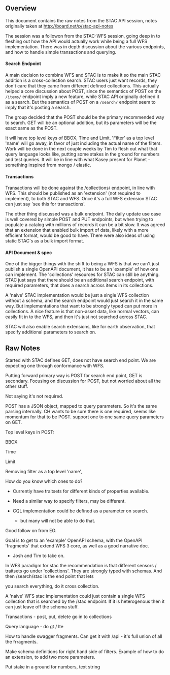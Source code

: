 ## Overview

This document contains the raw notes from the STAC API session, notes originally taken at http://board.net/p/stac-api-notes

The session was a followon from the STAC-WFS session, going deep in to fleshing out how the API would actually work while 
being a full WFS implementation. There was in depth discussion about the various endpoints, and how to handle simple transactions
and querying.

#### Search Endpoint

A main decision to combine WFS and STAC is to make it so the main STAC addition is a cross-collection search. STAC users just
want records, they don't care that they came from different defined collections. This actually helped a core discussion about
POST, since the semantics of POST on the ```/items/``` endpoint imply a new feature, while STAC API originally defined it as
a search. But the semantics of POST on a ```/search/``` endpoint seem to imply that it's posting a search. 

The group decided that the POST should be the primary recommended way to search. GET will be an optional addition, but its 
parameters will be the exact same as the POST. 

It will have top level keys of BBOX, Time and Limit. 'Filter' as a top level 'name' will go away, in favor of just including
the actual name of the filters. Work will be done in the next couple weeks by Tim to flesh out what that query language
looks like, putting some stakes in the ground for numbers and test queries. It will be in line with what Kasey 
present for Planet - something inspired from mongo / elastic.

#### Transactions

Transactions will be done against the /collections/ endpoint, in line with WFS. This should be published as an 'extension' 
(not required to implement), to both STAC and WFS. Once it's a full WFS extension STAC can just say 'see this for transactions'.

The other thing discussed was a bulk endpoint. The daily update use case is well covered by simple POST and PUT endpoints, but when trying to populate a catalog with millions of records it can be a bit slow. It was agreed that an extension that enabled
bulk import of data, likely with a more efficient format, would be good to have. There were also ideas of using static STAC's
as a bulk import format.

#### API Document & spec

One of the bigger things with the shift to being a WFS is that we can't just publish a single OpenAPI document, it has to be
an 'example' of how one can implement. The 'collections' resources for STAC can still be anything. STAC just says that there
should be an additional search endpoint, with required parameters, that does a search across items in its collections.

A 'naive' STAC implementation would be just a single WFS collection without a schema, and the search endpoint would just
search it in the same way. But implementations that want to be strongly typed can put more in collections. A nice feature is
that non-asset data, like normal vectors, can easily fit in to the WFS, and then it's just not searched across STAC.

STAC will also enable search extensions, like for earth observation, that specify additional parameters to search on.


## Raw Notes

Started with STAC defines GET, does not have search end point. We are expecting one through conformance with WFS.

Putting forward primary way is POST for search end point, GET is secondary. Focusing on discussion for POST, but not worried about all the other stuff.
   
   Not saying it's not required.
   
   POST has a JSON object, mapped to query parameters. So it's the same parsing internally.
   CH wants to be sure there is one required, seems like momentum for that to be POST.
   support one to one same query parameters on GET.
     
   Top level keys in POST:

  BBOX

  Time

  Limit


  Removing filter as a top level 'name', 


  How do you know which ones to do? 

  - Currently have traitsets for different kinds of properties available.

  - Need a similar way to specify filters, may be different.

  - CQL implementation could be defined as a parameter on search. 

     - but many will not be able to do that.




  Good follow on from EO.


  Goal is to get to an 'example' OpenAPI schema, with the OpenAPI 'fragments' that extend WFS 3 core, as well as a good narrative doc.

  - Josh and Tim to take on. 


  In WFS paradigm for stac the recommendation is that different sensors / traitsets go under 'collections'. They are strongly typed with schemas. And then /search/stac is the end point that lets

  you search everything, do it cross collection.


  A 'naive' WFS stac implementation could just contain a single WFS collection that is searched by the /stac endpoint. If it is heterogenous then it can just leave off the schema stuff.


  Transactions - post, put, delete go in to collections


  Query language - do gt / lte


  How to handle swagger fragments. Can get it with /api - it's full union of all the frragments. 


  Make schema definitions for right hand side of filters. Example of how to do an extension, to add two more parameters. 


  Put stake in a ground for numbers, text string
